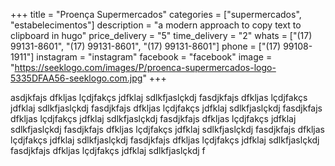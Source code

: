 +++
title = "Proença Supermercados"
categories = ["supermercados", "estabelecimentos"]
description = "a modern approach to copy text to clipboard in hugo"
price_delivery = "5"
time_delivery = "2"
whats = ["(17) 99131-8601", "(17) 99131-8601", "(17) 99131-8601"]
phone = ["(17) 99108-1911"]
instagram = "instagram"
facebook = "facebook"
image = "https://seeklogo.com/images/P/proenca-supermercados-logo-5335DFAA56-seeklogo.com.jpg"
+++

asdjkfajs dfkljas lçdjfakçs jdfklaj sdlkfjaslçkdj fasdjkfajs dfkljas lçdjfakçs jdfklaj sdlkfjaslçkdj fasdjkfajs dfkljas lçdjfakçs jdfklaj sdlkfjaslçkdj fasdjkfajs dfkljas lçdjfakçs jdfklaj sdlkfjaslçkdj fasdjkfajs dfkljas lçdjfakçs jdfklaj sdlkfjaslçkdj fasdjkfajs dfkljas lçdjfakçs jdfklaj sdlkfjaslçkdj fasdjkfajs dfkljas lçdjfakçs jdfklaj sdlkfjaslçkdj fasdjkfajs dfkljas lçdjfakçs jdfklaj sdlkfjaslçkdj fasdjkfajs dfkljas lçdjfakçs jdfklaj sdlkfjaslçkdj f